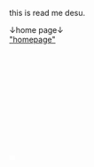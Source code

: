 this is read me desu.

↓home page↓
<br><a href="https://koppepan-orange.github.io/test_site/homepage.html">"homepage"</a>
<br><br><br><br><br><br><br><br><br><br><br><br>
<style>
  .button{
    border: 2px solid #FFFFFF;
    padding: 2px 3px;
    background: #FFFFFF;
    cursor: pointer;
  }
</style>
<span id='BUTTONDESU'><button class='button' onclick='invisibilty()'>     </button></span>
<script>
  function invisibility(){
    document.getElementById('BUTTONDESU').innerHTML = '<a　color='#000000' href='https://koppepan-orange-game.github.io/clicker_of_mugen/'>nice!</a>';
  };
</script>
